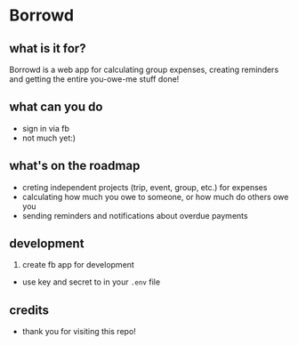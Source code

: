 Borrowd
=========

## what is it for?

Borrowd is a web app for calculating group expenses, creating reminders and getting the entire you-owe-me stuff done!

## what can you do

* sign in via fb
* not much yet:)

## what's on the roadmap

* creting independent projects (trip, event, group, etc.) for expenses
* calculating how much you owe to someone, or how much do others owe you
* sending reminders and notifications about overdue payments

## development

1. create fb app for development
  * use key and secret to in your `.env` file

## credits

* thank you for visiting this repo!

